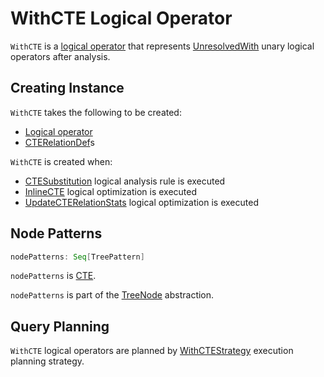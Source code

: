 # WithCTE Logical Operator

`WithCTE` is a [logical operator](LogicalPlan.md) that represents [UnresolvedWith](../logical-operators/UnresolvedWith.md) unary logical operators after analysis.

## Creating Instance

`WithCTE` takes the following to be created:

* <span id="plan"> [Logical operator](LogicalPlan.md)
* <span id="cteDefs"> [CTERelationDef](CTERelationDef.md)s

`WithCTE` is created when:

* [CTESubstitution](../logical-analysis-rules/CTESubstitution.md) logical analysis rule is executed
* [InlineCTE](../logical-optimizations/InlineCTE.md) logical optimization is executed
* [UpdateCTERelationStats](../logical-optimizations/UpdateCTERelationStats.md) logical optimization is executed

## <span id="nodePatterns"> Node Patterns

```scala
nodePatterns: Seq[TreePattern]
```

`nodePatterns` is [CTE](../catalyst/TreePattern.md#CTE).

`nodePatterns` is part of the [TreeNode](../catalyst/TreeNode.md#nodePatterns) abstraction.

## Query Planning

`WithCTE` logical operators are planned by [WithCTEStrategy](../execution-planning-strategies/WithCTEStrategy.md) execution planning strategy.
